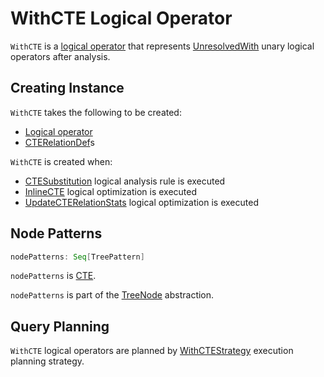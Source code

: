 # WithCTE Logical Operator

`WithCTE` is a [logical operator](LogicalPlan.md) that represents [UnresolvedWith](../logical-operators/UnresolvedWith.md) unary logical operators after analysis.

## Creating Instance

`WithCTE` takes the following to be created:

* <span id="plan"> [Logical operator](LogicalPlan.md)
* <span id="cteDefs"> [CTERelationDef](CTERelationDef.md)s

`WithCTE` is created when:

* [CTESubstitution](../logical-analysis-rules/CTESubstitution.md) logical analysis rule is executed
* [InlineCTE](../logical-optimizations/InlineCTE.md) logical optimization is executed
* [UpdateCTERelationStats](../logical-optimizations/UpdateCTERelationStats.md) logical optimization is executed

## <span id="nodePatterns"> Node Patterns

```scala
nodePatterns: Seq[TreePattern]
```

`nodePatterns` is [CTE](../catalyst/TreePattern.md#CTE).

`nodePatterns` is part of the [TreeNode](../catalyst/TreeNode.md#nodePatterns) abstraction.

## Query Planning

`WithCTE` logical operators are planned by [WithCTEStrategy](../execution-planning-strategies/WithCTEStrategy.md) execution planning strategy.
